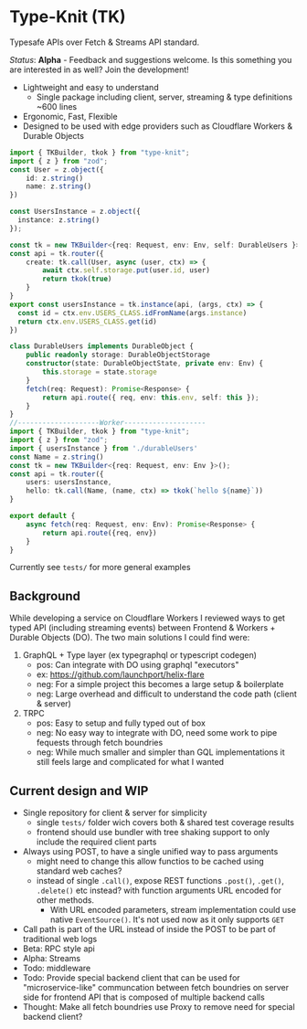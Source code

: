 # Type-Knit (TK)

Typesafe APIs over Fetch & Streams API standard.

*Status*: **Alpha** - Feedback and suggestions welcome. Is this something you are interested in as well? Join the development!

* Lightweight and easy to understand
  * Single package including client, server, streaming & type definitions ~600 lines
* Ergonomic, Fast, Flexible
* Designed to be used with edge providers such as Cloudflare Workers & Durable Objects
```ts
import { TKBuilder, tkok } from "type-knit";
import { z } from "zod";
const User = z.object({
    id: z.string()
    name: z.string()
})

const UsersInstance = z.object({
  instance: z.string()
});

const tk = new TKBuilder<{req: Request, env: Env, self: DurableUsers }>();
const api = tk.router({
    create: tk.call(User, async (user, ctx) => {
        await ctx.self.storage.put(user.id, user)
        return tkok(true)
    }
}
export const usersInstance = tk.instance(api, (args, ctx) => {
  const id = ctx.env.USERS_CLASS.idFromName(args.instance)
  return ctx.env.USERS_CLASS.get(id)
})

class DurableUsers implements DurableObject {
    public readonly storage: DurableObjectStorage
    constructor(state: DurableObjectState, private env: Env) {
        this.storage = state.storage
    }
    fetch(req: Request): Promise<Response> {
        return api.route({ req, env: this.env, self: this });
    }
}
//--------------------Worker--------------------
import { TKBuilder, tkok } from "type-knit";
import { z } from "zod";
import { usersInstance } from './durableUsers'
const Name = z.string()
const tk = new TKBuilder<{req: Request, env: Env }>();
const api = tk.router({
    users: usersInstance,
    hello: tk.call(Name, (name, ctx) => tkok(`hello ${name}`))
}

export default {
    async fetch(req: Request, env: Env): Promise<Response> {
        return api.route({req, env})
    }
}
```

Currently see `tests/` for more general examples

## Background
While developing a service on Cloudflare Workers I reviewed ways to get typed API (including streaming events) between Frontend & Workers + Durable Objects (DO). The two main solutions I could find were:
1. GraphQL + Type layer (ex typegraphql or typescript codegen)
    * pos: Can integrate with DO using graphql "executors"
    * ex: https://github.com/launchport/helix-flare
    * neg: For a simple project this becomes a large setup & boilerplate
    *  neg: Large overhead and difficult to understand the code path (client & server)
2. TRPC
    * pos: Easy to setup and fully typed out of box
    * neg: No easy way to integrate with DO, need some work to pipe fequests through fetch boundries
    * neg: While much smaller and simpler than GQL implementations it still feels large and complicated for what I wanted



## Current design and WIP

* Single repository for client & server for simplicity
    * single `tests/` folder wich covers both & shared test coverage results
    * frontend should use bundler with tree shaking support to only include the required client parts
* Always using POST, to have a single unified way to pass arguments
  * might need to change this allow functios to be cached using standard web caches?
  * instead of single `.call()`, expose REST functions `.post()`, `.get()`, `.delete()` etc instead? with function arguments URL encoded for other methods.
    * With URL encoded parameters, stream implementation could use native `EventSource()`. It's not used now as it only supports `GET`
* Call path is part of the URL instead of inside the POST to be part of traditional web logs
* Beta: RPC style api
* Alpha: Streams
* Todo: middleware
* Todo: Provide special backend client that can be used for "microservice-like" communcation between fetch boundries on server side for frontend API that is composed of multiple backend calls
* Thought: Make all fetch boundries use Proxy to remove need for special backend client?
